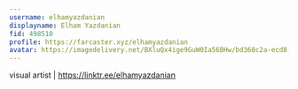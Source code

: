```yaml
---
username: elhamyazdanian
displayname: Elham Yazdanian
fid: 498510
profile: https://farcaster.xyz/elhamyazdanian
avatar: https://imagedelivery.net/BXluQx4ige9GuW0Ia56BHw/bd368c2a-ecd8-4120-e515-b836ed74eb00/rectcrop3
---
```


visual artist | https://linktr.ee/elhamyazdanian
